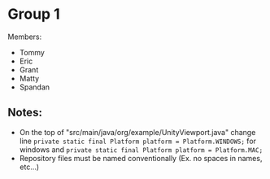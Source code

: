 # Group 1

Members:
- Tommy
- Eric
- Grant
- Matty
- Spandan

## Notes:
- On the top of "src/main/java/org/example/UnityViewport.java" change line `private static final Platform platform = Platform.WINDOWS;` for windows and `private static final Platform platform = Platform.MAC;`
- Repository files must be named conventionally (Ex. no spaces in names, etc...)
